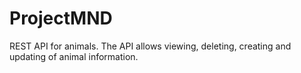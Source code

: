 # ProjectMND
 REST API for animals. The API allows viewing, deleting, creating and updating of animal information.   
